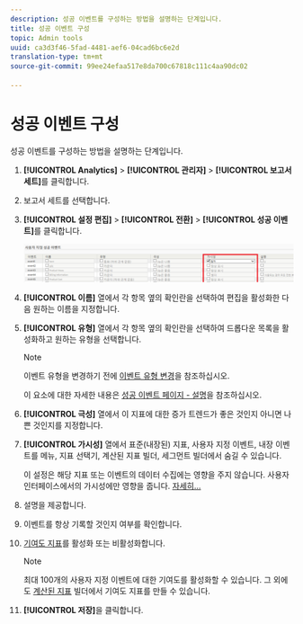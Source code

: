 ```yaml
---
description: 성공 이벤트를 구성하는 방법을 설명하는 단계입니다.
title: 성공 이벤트 구성
topic: Admin tools
uuid: ca3d3f46-5fad-4481-aef6-04cad6bc6e2d
translation-type: tm+mt
source-git-commit: 99ee24efaa517e8da700c67818c111c4aa90dc02

---
```



# 성공 이벤트 구성

성공 이벤트를 구성하는 방법을 설명하는 단계입니다.

1. **[!UICONTROL Analytics]** &gt; **[!UICONTROL 관리자]** &gt; **[!UICONTROL 보고서 세트]**&#x200B;를 클릭합니다.
1. 보고서 세트를 선택합니다.
1. **[!UICONTROL 설정 편집]** &gt; **[!UICONTROL 전환]** &gt; **[!UICONTROL 성공 이벤트]**&#x200B;를 클릭합니다.

   ![단계 결과](assets/success_event_page.png)

1. **[!UICONTROL 이름]** 열에서 각 항목 옆의 확인란을 선택하여 편집을 활성화한 다음 원하는 이름을 지정합니다.
1. **[!UICONTROL 유형]** 열에서 각 항목 옆의 확인란을 선택하여 드롭다운 목록을 활성화하고 원하는 유형을 선택합니다.

   >[!NOTE]
   >
   >이벤트 유형을 변경하기 전에 [이벤트 유형 변경](/help/admin/admin/c-success-events/event-type.md)을 참조하십시오.

   이 요소에 대한 자세한 내용은 [성공 이벤트 페이지 - 설명](/help/admin/admin/c-success-events/success-event.md)을 참조하십시오.

1. **[!UICONTROL 극성]** 열에서 이 지표에 대한 증가 트렌드가 좋은 것인지 아니면 나쁜 것인지를 지정합니다.
1. **[!UICONTROL 가시성]** 열에서 표준(내장된) 지표, 사용자 지정 이벤트, 내장 이벤트를 메뉴, 지표 선택기, 계산된 지표 빌더, 세그먼트 빌더에서 숨길 수 있습니다.

   이 설정은 해당 지표 또는 이벤트의 데이터 수집에는 영향을 주지 않습니다. 사용자 인터페이스에서의 가시성에만 영향을 줍니다. [자세히...](/help/admin/admin/metric-visibility.md)
1. 설명을 제공합니다.
1. 이벤트를 항상 기록할 것인지 여부를 확인합니다.
1. [기여도 지표](/help/components/c-variables/c-metrics/metrics-participation.md)를 활성화 또는 비활성화합니다.

   >[!NOTE]
   >
   >최대 100개의 사용자 지정 이벤트에 대한 기여도를 활성화할 수 있습니다. 그 외에도 [계산된 지표](https://marketing.adobe.com/resources/help/en_US/analytics/calcmetrics/participation_metric.html) 빌더에서 기여도 지표를 만들 수 있습니다.

1. **[!UICONTROL 저장]**&#x200B;을 클릭합니다.


